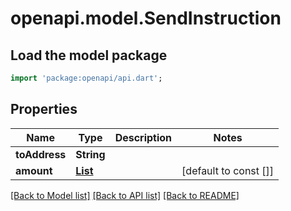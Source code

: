 # openapi.model.SendInstruction

## Load the model package
```dart
import 'package:openapi/api.dart';
```

## Properties
Name | Type | Description | Notes
------------ | ------------- | ------------- | -------------
**toAddress** | **String** |  | 
**amount** | [**List<CosmosCoin>**](CosmosCoin.md) |  | [default to const []]

[[Back to Model list]](../README.md#documentation-for-models) [[Back to API list]](../README.md#documentation-for-api-endpoints) [[Back to README]](../README.md)


